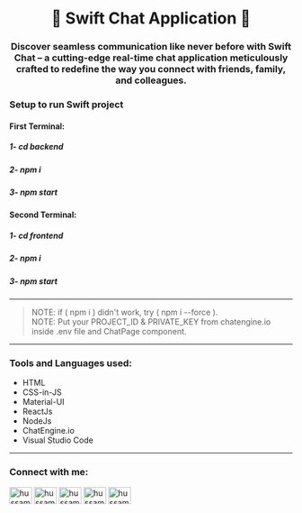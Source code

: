 <h1 align = "center">🌟 Swift Chat Application 🌟</h1>

<h3 align = "center">Discover seamless communication like never before with Swift
Chat – a cutting-edge real-time chat application meticulously
crafted to redefine the way you connect with friends, family,
and colleagues.</h3>

### Setup to run Swift project

<h4> First Terminal: </h4>
<h5>1- cd backend</h5>
<h5>2- npm i</h5>
<h5>3- npm start</h5>

<h4> Second Terminal: </h4>
<h5>1- cd frontend</h5>
<h5>2- npm i</h5>
<h5>3- npm start</h5>

<hr>

> NOTE: if ( npm i ) didn't work, try ( npm i --force ).
> <br>
> NOTE: Put your PROJECT_ID & PRIVATE_KEY from chatengine.io inside .env file and ChatPage component.

<hr>

### Tools and Languages used:

- HTML
- CSS-in-JS
- Material-UI
- ReactJs
- NodeJs
- ChatEngine.io
- Visual Studio Code

<hr>

### Connect with me:

<p align="left">
<a href="https://linkedin.com/in/hussam-odeh-5b4775255" target="blank"><img align="center" src="https://raw.githubusercontent.com/rahuldkjain/github-profile-readme-generator/master/src/images/icons/Social/linked-in-alt.svg" alt="hussam odeh" height="30" width="40" /></a>
<a href="https://instagram.com/hussam_odeh9" target="blank"><img align="center" src="https://raw.githubusercontent.com/rahuldkjain/github-profile-readme-generator/master/src/images/icons/Social/instagram.svg" alt="hussam_odeh9" height="30" width="40" /></a>
<a href="http://wa.link/epc5d1" target="blank"><img align="center" src="https://raw.githubusercontent.com/rahuldkjain/github-profile-readme-generator/master/src/images/icons/Social/whatsapp.svg" alt="hussam_odeh9" height="30" width="40" /></a>
<a href="https://fb.com/hussam.odeh.5" target="blank"><img align="center" src="https://raw.githubusercontent.com/rahuldkjain/github-profile-readme-generator/master/src/images/icons/Social/facebook.svg" alt="hussam odeh" height="30" width="40" /></a>
 <a href="https://codepen.io/hussamodeh12" target="blank"><img align="center" src="https://raw.githubusercontent.com/rahuldkjain/github-profile-readme-generator/master/src/images/icons/Social/codepen.svg" alt="hussamodeh12" height="30" width="40" /></a>
